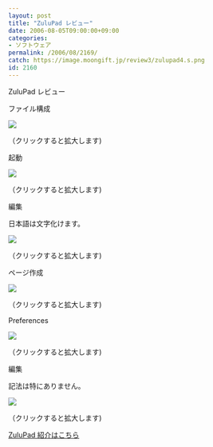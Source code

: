 ```yaml
---
layout: post
title: "ZuluPad レビュー"
date: 2006-08-05T09:00:00+09:00
categories:
- ソフトウェア
permalink: /2006/08/2169/
catch: https://image.moongift.jp/review3/zulupad4.s.png
id: 2160
---
```

ZuluPad レビュー  
<!--more-->

ファイル構成

  

[![](https://image.moongift.jp/review3/zulupad1.s.png)](https://image.moongift.jp/review3/zulupad1.png)  
  
（クリックすると拡大します)

  

起動

  

[![](https://image.moongift.jp/review3/zulupad2.s.png)](https://image.moongift.jp/review3/zulupad2.png)  
  
（クリックすると拡大します)

  

編集

  

日本語は文字化けます。

  

[![](https://image.moongift.jp/review3/zulupad3.s.png)](https://image.moongift.jp/review3/zulupad3.png)  
  
（クリックすると拡大します)

  

ページ作成

  

[![](https://image.moongift.jp/review3/zulupad4.s.png)](https://image.moongift.jp/review3/zulupad4.png)  
  
（クリックすると拡大します)

  

Preferences

  

[![](https://image.moongift.jp/review3/zulupad5.s.png)](https://image.moongift.jp/review3/zulupad5.png)  
  
（クリックすると拡大します)

  

編集

  

記法は特にありません。

  

[![](https://image.moongift.jp/review3/zulupad6.s.png)](https://image.moongift.jp/review3/zulupad6.png)  
  
（クリックすると拡大します)

  

[ZuluPad 紹介はこちら](http://fw.moongift.jp/intro/i-2164.html)


